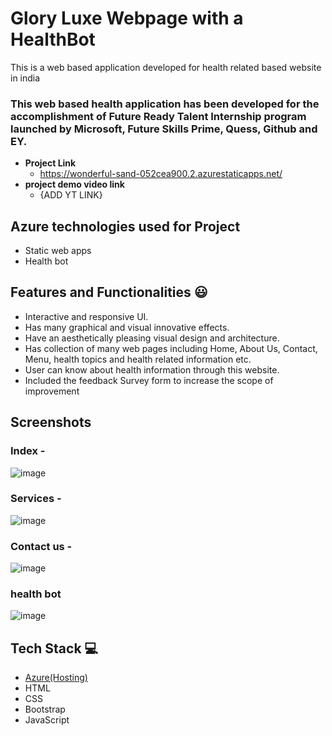 
# Glory Luxe Webpage with a HealthBot

This is a web based application developed for health related based website in india

### This web based health application has been developed for the accomplishment of Future Ready Talent Internship program launched by Microsoft, Future Skills Prime, Quess, Github and EY.


- **Project Link** 
  - https://wonderful-sand-052cea900.2.azurestaticapps.net/
- **project demo video link**
  - {ADD YT LINK}

## Azure technologies used for Project

- Static web apps
- Health bot

## Features and Functionalities 😃

- Interactive and responsive UI.
- Has many graphical and visual innovative effects.
- Have an aesthetically pleasing visual design and architecture.
- Has collection of many web pages including Home, About Us, Contact, Menu, health topics and health related information etc.
- User can know about health information through this website.
- Included the feedback Survey form to increase the scope of improvement 

## Screenshots   

### Index -

![image](https://github.com/lordprime/FRT_prog/assets/93172671/38df5a2c-2e11-4750-aa3d-4673200be5f7)

### Services -
![image](https://github.com/lordprime/FRT_prog/assets/93172671/3daea5e4-27d3-4565-879f-52f4ad52ac92)


### Contact us -
![image](https://github.com/lordprime/FRT_prog/assets/93172671/6b3da471-2aa7-4a55-bf28-1797c95ec007)


### health bot
![image](https://github.com/lordprime/FRT_prog/assets/93172671/0249c757-919b-4bd2-911d-36f70ef3cbe2)


## Tech Stack 💻

- [Azure(Hosting)](https://azure.microsoft.com/en-in/features/azure-portal/)
- HTML
- CSS
- Bootstrap
- JavaScript
